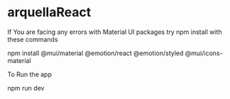 # arquellaReact

If You are facing any errors with Material UI packages try npm install with these commands

npm install @mui/material @emotion/react @emotion/styled @mui/icons-material

To Run the app

npm run dev